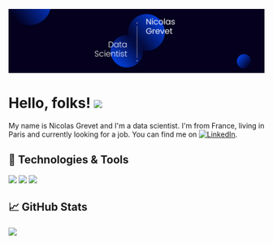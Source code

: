 [![Header](https://github.com/nicogrvt/nicogrvt/blob/main/Nicolas%20Grevet.png "Header")][1]

# Hello, folks! <img src="https://raw.githubusercontent.com/MartinHeinz/MartinHeinz/master/wave.gif" width="30px">

My name is Nicolas Grevet and I'm a data scientist. I'm from France, living in Paris and currently looking for a job. You can find me on [![LinkedIn][1.1]][1].

## 🔧 Technologies & Tools
![](https://img.shields.io/badge/Code-Python-informational?style=flat&logo=Python&logoColor=white&color=5F89D1)
![](https://img.shields.io/badge/Viz-Plotly-informational?style=flat&logo=Plotly&logoColor=white&color=5F89D1)
![](https://img.shields.io/badge/Editor-VS_Code-informational?style=flat&logo=visual-studio-code&logoColor=white&color=5F89D1)

## &#x1f4c8; GitHub Stats
<img align="center" src="https://github-readme-stats.vercel.app/api/top-langs/?username=nicogrvt&theme=tokyonight" />


<!-- Icons -->
[1.1]: https://raw.githubusercontent.com/MartinHeinz/MartinHeinz/master/linkedin-3-16.png (LinkedIn)

<!-- Links to your social media accounts -->
[1]: https://www.linkedin.com/in/ngrevet/

<!--
**nicogrvt/nicogrvt** is a ✨ _special_ ✨ repository because its `README.md` (this file) appears on your GitHub profile.

Here are some ideas to get you started:

- 🔭 I’m currently working on ...
- 🌱 I’m currently learning ...
- 👯 I’m looking to collaborate on ...
- 🤔 I’m looking for help with ...
- 💬 Ask me about ...
- 📫 How to reach me: ...
- 😄 Pronouns: ...
- ⚡ Fun fact: ...
-->
